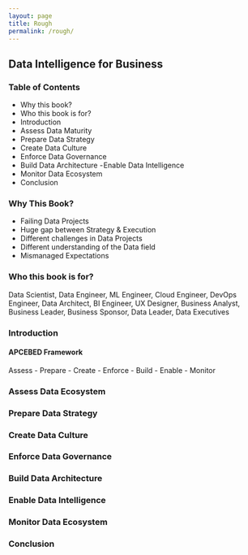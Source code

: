 ```yaml
---
layout: page
title: Rough
permalink: /rough/
---
```


## Data Intelligence for Business

### Table of Contents
 - Why this book?
 - Who this book is for?
 - Introduction
 - Assess Data Maturity
 - Prepare Data Strategy
 - Create Data Culture
 - Enforce Data Governance
 - Build Data Architecture 
 - Enable Data Intelligence
 - Monitor Data Ecosystem
 - Conclusion

### Why This Book?
 - Failing Data Projects
 - Huge gap between Strategy & Execution
 - Different challenges in Data Projects
 - Different understanding of the Data field
 - Mismanaged Expectations
 
 
### Who this book is for?
Data Scientist, Data Engineer, ML Engineer, Cloud Engineer, DevOps Engineer, Data Architect, BI Engineer, UX Designer, Business Analyst, Business Leader, Business Sponsor, Data Leader, Data Executives

### Introduction

#### APCEBED Framework
Assess - Prepare - Create - Enforce - Build - Enable - Monitor

### Assess Data Ecosystem

### Prepare Data Strategy

### Create Data Culture

### Enforce Data Governance

### Build Data Architecture

### Enable Data Intelligence 

### Monitor Data Ecosystem

### Conclusion
